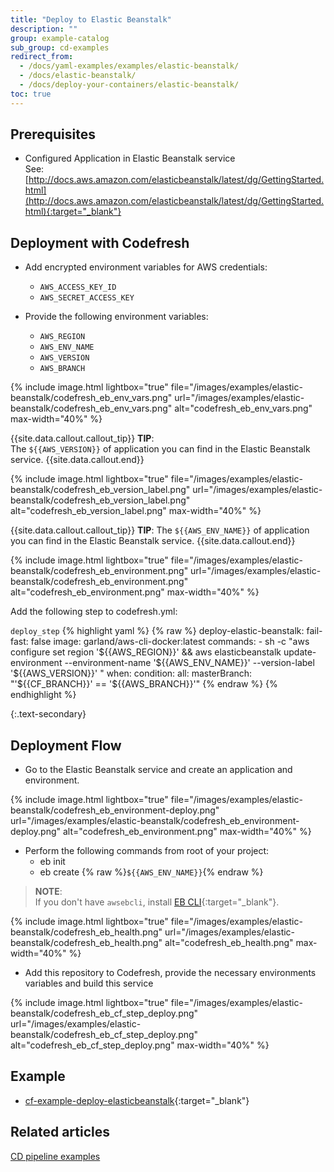 ```yaml
---
title: "Deploy to Elastic Beanstalk"
description: ""
group: example-catalog
sub_group: cd-examples
redirect_from:
  - /docs/yaml-examples/examples/elastic-beanstalk/
  - /docs/elastic-beanstalk/
  - /docs/deploy-your-containers/elastic-beanstalk/
toc: true
---
```



## Prerequisites

- Configured Application in Elastic Beanstalk service <br>
  See: [http://docs.aws.amazon.com/elasticbeanstalk/latest/dg/GettingStarted.html](http://docs.aws.amazon.com/elasticbeanstalk/latest/dg/GettingStarted.html){:target="_blank"}


## Deployment with Codefresh
- Add encrypted environment variables for AWS credentials:
     * `AWS_ACCESS_KEY_ID`
     * `AWS_SECRET_ACCESS_KEY`
     
- Provide the following environment variables:
    * `AWS_REGION`
    * `AWS_ENV_NAME`
    * `AWS_VERSION`
    * `AWS_BRANCH`
    
{% include 
image.html 
lightbox="true" 
file="/images/examples/elastic-beanstalk/codefresh_eb_env_vars.png" 
url="/images/examples/elastic-beanstalk/codefresh_eb_env_vars.png"
alt="codefresh_eb_env_vars.png" 
max-width="40%"
%}

{{site.data.callout.callout_tip}}
**TIP**:  
The ``${{AWS_VERSION}}`` of application you can find in the Elastic Beanstalk service.
{{site.data.callout.end}}

{% include 
image.html 
lightbox="true" 
file="/images/examples/elastic-beanstalk/codefresh_eb_version_label.png" 
url="/images/examples/elastic-beanstalk/codefresh_eb_version_label.png"
alt="codefresh_eb_version_label.png" 
max-width="40%"
%}

{{site.data.callout.callout_tip}}
**TIP**: 
The ``${{AWS_ENV_NAME}}`` of application you can find in the Elastic Beanstalk service.
{{site.data.callout.end}}

{% include 
image.html 
lightbox="true" 
file="/images/examples/elastic-beanstalk/codefresh_eb_environment.png" 
url="/images/examples/elastic-beanstalk/codefresh_eb_environment.png"
alt="codefresh_eb_environment.png" 
max-width="40%"
%}

Add the following step to codefresh.yml:

  `deploy_step`
{% highlight yaml %}
{% raw %}
deploy-elastic-beanstalk:
    fail-fast: false
    image: garland/aws-cli-docker:latest
    commands:
     - sh -c  "aws configure set region '${{AWS_REGION}}' && aws elasticbeanstalk update-environment --environment-name '${{AWS_ENV_NAME}}' --version-label '${{AWS_VERSION}}' "
    when:
      condition:
        all:
          masterBranch: "'${{CF_BRANCH}}' == '${{AWS_BRANCH}}'"
{% endraw %}
{% endhighlight %}

{:.text-secondary}
## Deployment Flow
- Go to the Elastic Beanstalk service and create an application and environment.


{% include 
image.html 
lightbox="true" 
file="/images/examples/elastic-beanstalk/codefresh_eb_environment-deploy.png" 
url="/images/examples/elastic-beanstalk/codefresh_eb_environment-deploy.png"
alt="codefresh_eb_environment.png" 
max-width="40%"
%}

- Perform the following commands from root of your project:
    * eb init
    * eb create {% raw %}`${{AWS_ENV_NAME}}`{% endraw %}



>**NOTE**:  
  If you don't have `awsebcli`, install [EB CLI](http://docs.aws.amazon.com/elasticbeanstalk/latest/dg/eb-cli3-install.html){:target="\_blank"}.


{% include 
image.html 
lightbox="true" 
file="/images/examples/elastic-beanstalk/codefresh_eb_health.png" 
url="/images/examples/elastic-beanstalk/codefresh_eb_health.png"
alt="codefresh_eb_health.png" 
max-width="40%"
%}

- Add this repository to Codefresh, provide the necessary environments variables and build this service

{% include 
image.html 
lightbox="true" 
file="/images/examples/elastic-beanstalk/codefresh_eb_cf_step_deploy.png" 
url="/images/examples/elastic-beanstalk/codefresh_eb_cf_step_deploy.png"
alt="codefresh_eb_cf_step_deploy.png" 
max-width="40%"
%}

## Example

* [cf-example-deploy-elasticbeanstalk](https://github.com/codefreshdemo/cf-example-deploy-elasticbeanstalk){:target="_blank"}


## Related articles
[CD pipeline examples]({{site.baseurl}}/docs/example-catalog/examples/#cd-examples)
